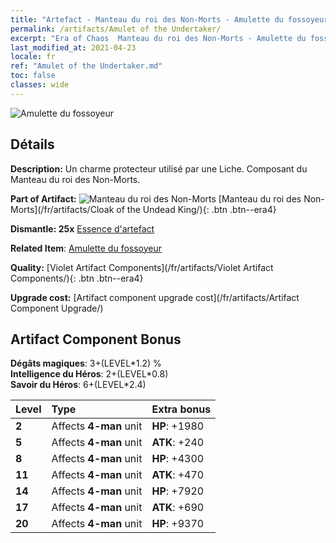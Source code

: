 ```yaml
---
title: "Artefact - Manteau du roi des Non-Morts - Amulette du fossoyeur"
permalink: /artifacts/Amulet of the Undertaker/
excerpt: "Era of Chaos  Manteau du roi des Non-Morts - Amulette du fossoyeur. Un charme protecteur utilisé par une Liche. Composant du Manteau du roi des Non-Morts."
last_modified_at: 2021-04-23
locale: fr
ref: "Amulet of the Undertaker.md"
toc: false
classes: wide
---
```


 ![Amulette du fossoyeur](/images/t/artifact_40321.png)



## Détails

 **Description:** Un charme protecteur utilisé par une Liche. Composant du Manteau du roi des Non-Morts.

 **Part of Artifact:** ![Manteau du roi des Non-Morts](/images/t/icon_artifact_32.png) [Manteau du roi des Non-Morts](/fr/artifacts/Cloak of the Undead King/){: .btn .btn--era4}

 **Dismantle: 25x** [Essence d'artefact](/ItemsFR/con_905/)

 **Related Item**: [Amulette du fossoyeur](/ItemsFR/art_129/)

 **Quality:** [Violet Artifact Components](/fr/artifacts/Violet Artifact Components/){: .btn .btn--era4}

 **Upgrade cost:** [Artifact component upgrade cost](/fr/artifacts/Artifact Component Upgrade/)

## Artifact Component Bonus

  **Dégâts magiques**: 3+(LEVEL\*1.2) %<br/>**Intelligence du Héros**: 2+(LEVEL\*0.8)<br/>**Savoir du Héros**: 6+(LEVEL\*2.4)

  |  Level  | Type |    Extra bonus  | 
  |:--------|:-----|:----------------| 
  | **2** | Affects **4-man** unit | **HP**: +1980 | 
  | **5** | Affects **4-man** unit | **ATK**: +240 | 
  | **8** | Affects **4-man** unit | **HP**: +4300 | 
  | **11** | Affects **4-man** unit | **ATK**: +470 | 
  | **14** | Affects **4-man** unit | **HP**: +7920 | 
  | **17** | Affects **4-man** unit | **ATK**: +690 | 
  | **20** | Affects **4-man** unit | **HP**: +9370 | 

